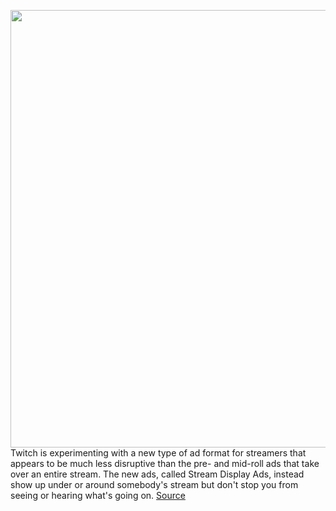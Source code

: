 <img src='https://cdn.vox-cdn.com/thumbor/OFtf0Jv0sXYVgQpffTELlTdGrjE=/0x0:1133x753/1200x800/filters:focal(477x287:657x467)/cdn.vox-cdn.com/uploads/chorus_image/image/69668309/000002339_02.0.png' width='700px' /><br/>
Twitch is experimenting with a new type of ad format for streamers that appears to be much less disruptive than the pre- and mid-roll ads that take over an entire stream. The new ads, called Stream Display Ads, instead show up under or around somebody's stream but don't stop you from seeing or hearing what's going on.
<a href='https://www.theverge.com/2021/8/2/22606297/twitch-stream-display-ads-disruptive-banner-screen'> Source <a/>